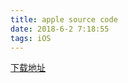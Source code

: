 ```yaml
---
title: apple source code
date: 2018-6-2 7:18:55
tags: iOS
---
```


[下载地址](https://opensource.apple.com/tarballs/)
